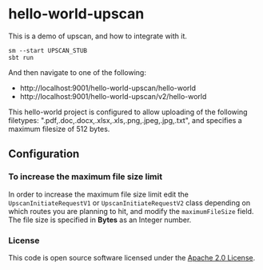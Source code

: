 
# hello-world-upscan

This is a demo of upscan, and how to integrate with it.

    sm --start UPSCAN_STUB
    sbt run

And then navigate to one of the following:

 - http://localhost:9001/hello-world-upscan/hello-world
 - http://localhost:9001/hello-world-upscan/v2/hello-world

This hello-world project is configured to allow uploading of the following filetypes: ".pdf,.doc,.docx,.xlsx,.xls,.png,.jpeg,.jpg,.txt", and specifies a maximum filesize of 512 bytes.

## Configuration

### To increase the maximum file size limit

In order to increase the maximum file size limit edit the `UpscanInitiateRequestV1` or `UpscanInitiateRequestV2` class
depending on which routes you are planning to hit, and modify the `maximumFileSize` field.
The file size is specified in **Bytes** as an Integer number.

### License

This code is open source software licensed under the [Apache 2.0 License]("http://www.apache.org/licenses/LICENSE-2.0.html").
